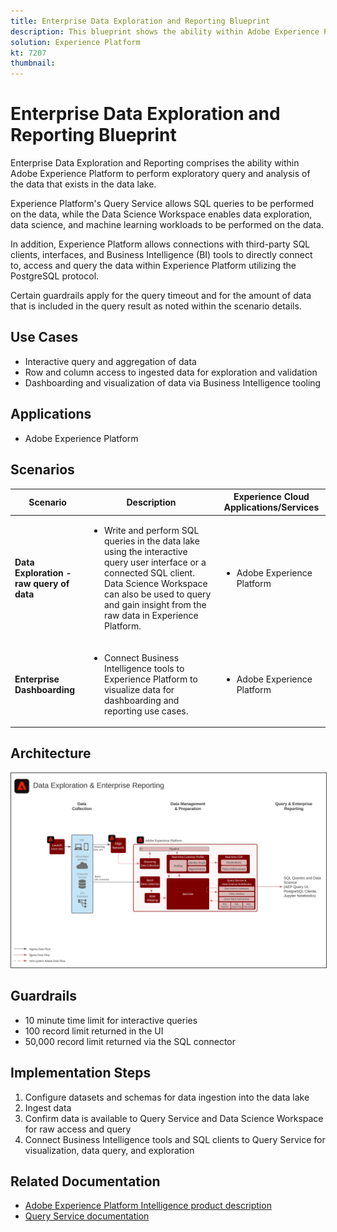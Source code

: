 ```yaml
---
title: Enterprise Data Exploration and Reporting Blueprint
description: This blueprint shows the ability within Adobe Experience Platform to perform exploratory query and analysis of the data that exists in the data lake.
solution: Experience Platform
kt: 7207
thumbnail: 
---
```


# Enterprise Data Exploration and Reporting Blueprint

Enterprise Data Exploration and Reporting comprises the ability within Adobe Experience Platform to perform exploratory query and analysis of the data that exists in the data lake.

Experience Platform's Query Service allows SQL queries to be performed on the data, while the Data Science Workspace enables data exploration, data science, and machine learning workloads to be performed on the data. 

In addition, Experience Platform allows connections with third-party SQL clients, interfaces, and Business Intelligence (BI) tools to directly connect to, access and query the data within Experience Platform utilizing the PostgreSQL protocol.

Certain guardrails apply for the query timeout and for the amount of data that is included in the query result as noted within the scenario details.

## Use Cases

* Interactive query and aggregation of data
* Row and column access to ingested data for exploration and validation
* Dashboarding and visualization of data via Business Intelligence tooling

## Applications

* Adobe Experience Platform

## Scenarios

| Scenario | Description |  Experience Cloud Applications/Services | 
|---|---|---|
| **Data Exploration - raw query of data**  | <ul><li>Write and perform SQL queries in the data lake using the interactive query user interface or a connected SQL client. Data Science Workspace can also be used to query and gain insight from the raw data in Experience Platform.</li></ul> | <ul><li>Adobe Experience Platform</li></ul>|
| **Enterprise Dashboarding**  | <ul><li>Connect Business Intelligence tools to Experience Platform to visualize data for dashboarding and reporting use cases.</li></ul> | <ul><li>Adobe Experience Platform</li></ul>|  

## Architecture

<img src="assets/dataexplore.svg" alt="Reference architecture for the Enterprise Data Exploration and Reporting Blueprint" style="border:1px solid #4a4a4a" />

## Guardrails

* 10 minute time limit for interactive queries
* 100 record limit returned in the UI
* 50,000 record limit returned via the SQL connector

## Implementation Steps

1.  Configure datasets and schemas for data ingestion into the data lake
1.  Ingest data
1.  Confirm data is available to Query Service and Data Science Workspace for raw access and query
1.  Connect Business Intelligence tools and SQL clients to Query Service for visualization, data query, and exploration

## Related Documentation

* [Adobe Experience Platform Intelligence product description](https://helpx.adobe.com/legal/product-descriptions/adobe-experience-platform-intelligence---product-description.html)
* [Query Service documentation](https://experienceleague.adobe.com/docs/experience-platform/query/home.html?lang=en)
